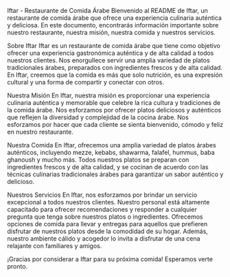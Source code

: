 Iftar - Restaurante de Comida Árabe
Bienvenido al README de Iftar, un restaurante de comida árabe que ofrece una experiencia culinaria auténtica y deliciosa. En este documento, encontrarás información importante sobre nuestro restaurante, nuestra misión, nuestra comida y nuestros servicios.

Sobre Iftar
Iftar es un restaurante de comida árabe que tiene como objetivo ofrecer una experiencia gastronómica auténtica y de alta calidad a todos nuestros clientes. Nos enorgullece servir una amplia variedad de platos tradicionales árabes, preparados con ingredientes frescos y de alta calidad. En Iftar, creemos que la comida es más que solo nutrición, es una expresión cultural y una forma de compartir y conectar con otros.

Nuestra Misión
En Iftar, nuestra misión es proporcionar una experiencia culinaria auténtica y memorable que celebre la rica cultura y tradiciones de la comida árabe. Nos esforzamos por ofrecer platos deliciosos y auténticos que reflejen la diversidad y complejidad de la cocina árabe. Nos esforzamos por hacer que cada cliente se sienta bienvenido, cómodo y feliz en nuestro restaurante.

Nuestra Comida
En Iftar, ofrecemos una amplia variedad de platos árabes auténticos, incluyendo mezze, kebabs, shawarma, falafel, hummus, baba ghanoush y mucho más. Todos nuestros platos se preparan con ingredientes frescos y de alta calidad, y se cocinan de acuerdo con las técnicas culinarias tradicionales árabes para garantizar un sabor auténtico y delicioso.

Nuestros Servicios
En Iftar, nos esforzamos por brindar un servicio excepcional a todos nuestros clientes. Nuestro personal está altamente capacitado para ofrecer recomendaciones y responder a cualquier pregunta que tenga sobre nuestros platos o ingredientes. Ofrecemos opciones de comida para llevar y entregas para aquellos que prefieren disfrutar de nuestros platos desde la comodidad de su hogar. Además, nuestro ambiente cálido y acogedor lo invita a disfrutar de una cena relajante con familiares y amigos.

¡Gracias por considerar a Iftar para su próxima comida! Esperamos verte pronto.
